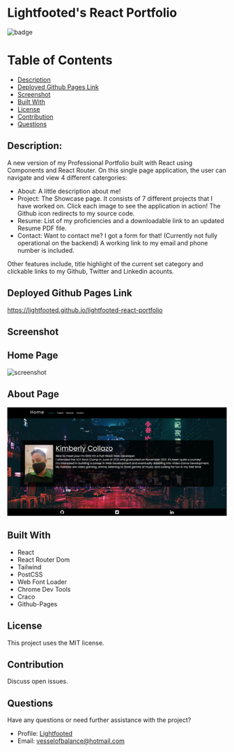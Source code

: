 # Lightfooted's React Portfolio

  ![badge](https://img.shields.io/badge/License-MIT-informational)

  # Table of Contents

  * [Description](#description)
  * [Deployed Github Pages Link](#deployed-github-pages-link)
  * [Screenshot](#screenshot)
  * [Built With](#built-with)
  * [License](#license)
  * [Contribution](#contribution)
  * [Questions](#questions)

  ## Description:

  A new version of my Professional Portfolio built with React using Components and React Router. On this single page application, the user can navigate and view 4 different catergories:

  * About: A little description about me!
  * Project: The Showcase page. It consists of 7 different projects that I have worked on. Click each image to see the application in action! The Github icon redirects to my source code.
  * Resume: List of my proficiencies and a downloadable link to an updated Resume PDF file.
  * Contact: Want to contact me? I got a form for that! (Currently not fully operational on the backend) A working link to my email and phone number is included.

  Other features include, title highlight of the current set category and clickable links to my Github, Twitter and Linkedin acounts.
  ## Deployed Github Pages Link

  https://lightfooted.github.io/lightfooted-react-portfolio
  ## Screenshot
  ## Home Page

  ![screenshot](/images/homepage.gif)
  ## About Page

  ![screenshot](/images/about-page.png)
  ## Built With

  * React
  * React Router Dom
  * Tailwind
  * PostCSS
  * Web Font Loader
  * Chrome Dev Tools
  * Craco
  * Github-Pages
  ## License

  This project uses the MIT license.
  ## Contribution

  Discuss open issues.
  ## Questions
  
  Have any questions or need further assistance with the project? 
  * Profile: [Lightfooted](http://github.com/Lightfooted)
  * Email: vesselofbalance@hotmail.com